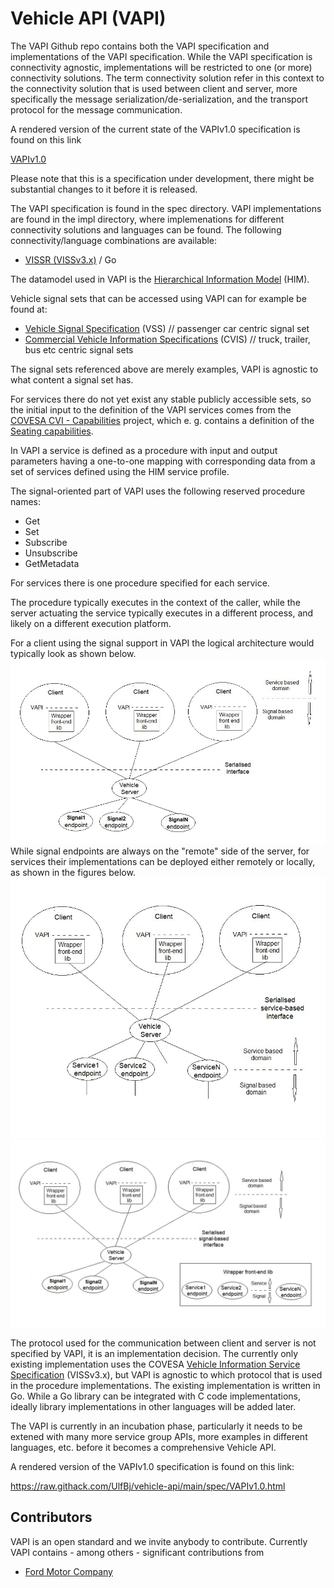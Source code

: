 # Vehicle API (VAPI)
The VAPI Github repo contains both the VAPI specification and implementations of the VAPI specification.
While the VAPI specification is connectivity agnostic, implementations will be restricted to one (or more) connectivity solutions.
The term connectivity solution refer in this context to the connectivity solution that is used between client and server,
more specifically the message serialization/de-serialization, and the transport protocol for the message communication.

A rendered version of the current state of the VAPIv1.0 specification is found on this link

[VAPIv1.0](https://raw.githack.com/UlfBj/vehicle-api/main/spec/VAPIv1.0.html)

Please note that this is a specification under development, there might be substantial changes to it before it is released.

The VAPI specification is found in the spec directory.
VAPI implementations are found in the impl directory, where implemenations for different connectivity solutions and languages can be found.
The following connectivity/language combinations are available:
* [VISSR (VISSv3.x)](https://github.com/COVESA/vissr) / Go

The datamodel used in VAPI is the [Hierarchical Information Model](https://covesa.github.io/hierarchical_information_model/) (HIM).

Vehicle signal sets that can be accessed using VAPI can for example be found at:
* [Vehicle Signal Specification]() (VSS)  // passenger car centric signal set
* [Commercial Vehicle Information Specifications](https://covesa.github.io/commercial-vehicle-information-specifications/) (CVIS)  // truck, trailer, bus etc centric signal sets

The signal sets referenced above are merely examples, VAPI is agnostic to what content a signal set has.

For services there do not yet exist any stable publicly accessible sets,
so the initial input to the definition of the VAPI services comes from the [COVESA CVI - Capabilities](https://wiki.covesa.global/display/WIK4/Capabilities+Project) project,
which e. g. contains a definition of the [Seating capabilities](https://wiki.covesa.global/display/WIK4/Capabilities+Project+-++Seating+Capabilities).

In VAPI a service is defined as a procedure with input and output parameters having a one-to-one mapping with corresponding data from a set of services defined using the HIM service profile.

The signal-oriented part of VAPI uses the following reserved procedure names:
* Get
* Set
* Subscribe
* Unsubscribe
* GetMetadata

For services there is one procedure specified for each service.

The procedure typically executes in the context of the caller, while the server actuating the service typically executes in a different process,
and likely on a different execution platform.

For a client using the signal support in VAPI the logical architecture would typically look as shown below.
![VAPI architecture with remote signal endpoints](/images/vapi-architecture-base-signals.jpg)
While signal endpoints are always on the "remote" side of the server,
for services their implementations can be deployed either remotely or locally, as shown in the figures below.
![VAPI architecture with remote service endpoints](/images/vapi-architecture-remote-endpoint.jpg)
![VAPI architecture with local service endpoints](/images/vapi-architecture-local-endpoint.jpg)

The protocol used for the communication between client and server is not specified by VAPI, it is an implementation decision.
The currently only existing implementation uses the COVESA [Vehicle Information Service Specification]() (VISSv3.x),
but VAPI is agnostic to which protocol that is used in the procedure implementations.
The existing implementation is written in Go. While a Go library can be integrated with C code implementations,
ideally library implementations in other languages will be added later.

The VAPI is currently in an incubation phase, particularly it needs to be extened with many more service group APIs,
more examples in different languages, etc. before it becomes a comprehensive Vehicle API.

A rendered version of the VAPIv1.0 specification is found on this link:

https://raw.githack.com/UlfBj/vehicle-api/main/spec/VAPIv1.0.html

## Contributors
VAPI is an open standard and we invite anybody to contribute. Currently VAPI contains - among others - significant  contributions from

 - [Ford Motor Company](https://www.ford.com/)
